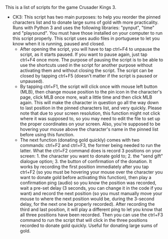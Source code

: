 This is a list of scripts for the game Crusader Kings 3.

 - CK3: This script has two main purposes: to help you reorder the pinned characters list and to donate large sums of gold with more practicality. Runs with Python 3 and uses the following libraries: "pynput", "time" and "playsound". You must have those installed on your computer to run this script properly. This script uses audio files in portuguese to let you know when it is running, paused and closed.
	 - After opening the script, you will have to tap ctrl+F4 to unpause the script, as it starts paused. If you want to pause again, just tap ctrl+F4 once more. The purpose of pausing the script is to be able to use the shortcuts used in the script for another purpose without activating them and without closing the script. The script can be closed by tapping ctrl+F5 (doesn't matter if the script is paused or unpaused).
	 - By tapping ctrl+F1, the script will click once with mouse left button (MLB), then change mouse position to the pin icon in the character's page, click MLB once more, wait a little time and then click MLB again. This will make the character in question go all the way down to last position in the pinned characters list, and very quickly. Please note that due to your screen resolution, this function might not click where it was supposed to, so you may need to edit the file to set up the proper coordinates on your screen. Also, you're supposed to be hovering your mouse above the character's name in the pinned list before using this function.
	 - The next function (donating gold quickly) comes with two commands: ctrl+F2 and ctrl+F3, the former being needed to run the latter. What the ctrl+F2 command does is record 3 positions on your screen: 1. the character you want to donate gold to; 2. the "send gift" dialogue option; 3. the button of confirmation of the donation. It works by recording the first position immediately after you tap ctrl+F2 (so you must be hovering your mouse over the character you want to donate gold before activating this function), then play a confirmation ping (audio) so you know the position was recorded, wait a pre-set delay (3 seconds, you can change it in the code if you want) and record the next position (so you must manually move your mouse to where the next position would be, during the 3-second delay, for the next one be properly recorded). After recording the third and last position, it will play a different ping to let you know that all three positions have been recorded. Then you can use the ctrl+F3 command to run the script that will click in the three positions recorded to donate gold quickly. Useful for donating large sums of gold.
